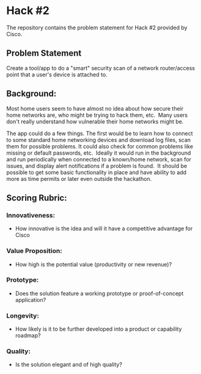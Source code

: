 # Hack #2
The repository contains the problem statement for Hack #2 provided by Cisco.

## Problem Statement

Create a tool/app to do a "smart" security scan of a network router/access point that a user's device is attached to.

## Background:

Most home users seem to have almost no idea about how secure their home networks are, who might be trying to hack them, etc.  Many users don't really understand how vulnerable their home networks might be.

The app could do a few things. The first would be to learn how to connect to some standard home networking devices and download log files, scan them for possible problems. It could also check for common problems like missing or default passwords, etc.  Ideally it would run in the background and run periodically when connected to a known/home network, scan for issues, and display alert notifications if a problem is found.  It should be possible to get some basic functionality in place and have ability to add more as time permits or later even outside the hackathon. 

## Scoring Rubric:

### Innovativeness:

- How innovative is the idea and will it have a competitive advantage for Cisco

### Value Proposition:

- How high is the potential value (productivity or new revenue)?

### Prototype:
- Does the solution feature a working prototype or proof-of-concept application? 

### Longevity:
- How likely is it to be further developed into a product or capability roadmap?

### Quality:

- Is the solution elegant and of high quality?
